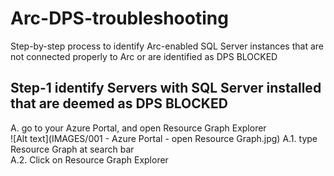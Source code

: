 # Arc-DPS-troubleshooting
Step-by-step process to identify Arc-enabled SQL Server instances that are not connected properly to Arc or are identified as DPS BLOCKED

## Step-1 identify Servers with SQL Server installed that are deemed as DPS BLOCKED
A. go to your Azure Portal, and open Resource Graph Explorer<br>
![Alt text](IMAGES/001 - Azure Portal - open Resource Graph.jpg)
A.1. type Resource Graph at search bar<br>
A.2. Click on Resource Graph Explorer<br>

